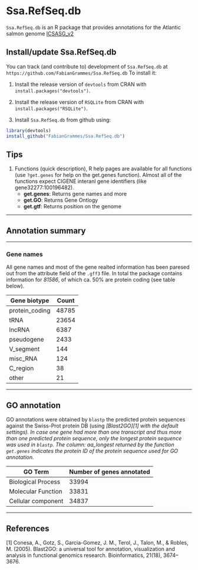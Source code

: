 # Ssa.RefSeq.db

`Ssa.RefSeq.db` is an R package that provides annotations for the Atlantic
salmon genome [ICSASG_v2](http://www.ncbi.nlm.nih.gov/genome/annotation_euk/Salmo_salar/100/)

## Install/update Ssa.RefSeq.db

You can track (and contribute to) development of `Ssa.RefSeq.db` at `https://github.com/FabianGrammes/Ssa.RefSeq.db` To install it:

1. Install the release version of `devtools` from CRAN with `install.packages("devtools")`.

2. Install the release version of `RSQLite` from CRAN with `install.packages("RSQLite")`.

3. Install `Ssa.RefSeq.db` from github using:
```R
library(devtools)
install_github("FabianGrammes/Ssa.RefSeq.db")
```

## Tips

 1. Functions (quick description), R help pages are available for all functions (use `?get.genes` for help on the get.genes function). Almost all of the functions expect CIGENE interanl gene identifiers (like gene32277:100196482). 
	 * **get.genes**: Returns gene names and more
	 * **get.GO**: Returns Gene Ontlogy
	 * **get.gtf**: Returns position on the genome


---

## Annotation summary

---
### Gene names

All gene names and most of the gene realted information has been paresed out from the attribute field of the `.gff3` file. In total the package contains information for *81586*, of which ca. 50% are protein coding (see table below).

Gene biotype                      | Count
-------------------|------------
protein_coding | 48785
tRNA | 23654
lncRNA | 6387
pseudogene | 2433
V\_segment | 144
misc\_RNA | 124
C\_region | 38 
other | 21

---
## GO annotation

GO annotations were obtained by `blastp` the predicted protein sequences against the Swiss-Prot protein DB (using <cite>[Blast2GO][1]<cite> with the default settings). In case 
one gene had more than one transcript and thus more than one predicted protein sequence, only the longest protein sequence was used in `blastp`. The column: aa\_longest returned 
by the function `get.genes` indicates the protein ID of the protein sequence used for GO annotation. 


GO Term  | Number of genes annotated
--------|---------------------
Biological Process |	33994		
Molecular Function | 33831
Cellular component | 34837


---
## References

[1] Conesa, A., Gotz, S., Garcia-Gomez, J. M., Terol, J., Talon, M., &
Robles, M. (2005). Blast2GO: a universal tool for annotation,
visualization and analysis in functional genomics
research. Bioinformatics, 21(18), 3674–3676.


